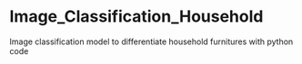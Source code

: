 # Image_Classification_Household
Image classification model to differentiate household furnitures with python code
